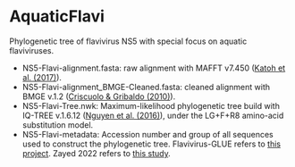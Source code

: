 # AquaticFlavi
Phylogenetic tree of flavivirus NS5 with special focus on aquatic flaviviruses.
- NS5-Flavi-alignment.fasta: raw alignment with MAFFT v7.450 ([Katoh et al. (2017)](https://doi.org/10.1093/bib/bbx108)).
- NS5-Flavi-alignment_BMGE-Cleaned.fasta: cleaned alignment with BMGE v.1.2 ([Criscuolo & Gribaldo (2010)](https://bmcecolevol.biomedcentral.com/articles/10.1186/1471-2148-10-210)).
- NS5-Flavi-Tree.nwk: Maximum-likelihood phylogenetic tree build with IQ-TREE v.1.6.12 ([Nguyen et al. (2016)](https://doi.org/10.1093/molbev/msu300)), under the LG+F+R8 amino-acid substitution model.
- NS5-Flavi-metadata: Accession number and group of all sequences used to construct the phylogenetic tree. Flavivirus-GLUE refers to [this project](https://github.com/giffordlabcvr/Flavivirus-GLUE). Zayed 2022 refers to [this study](https://doi.org/10.1126/science.abm5847).
